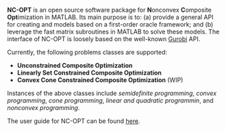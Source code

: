 **NC-OPT** is an open source software package for **N**onconvex **C**omposite **Opt**imization in MATLAB. Its main purpose is to: (a) provide a general API for creating and models based on a first-order oracle framework; and (b) leverage the fast matrix subroutines in MATLAB to solve these models. The interface of NC-OPT is loosely based on the well-known [Gurobi](https://www.gurobi.com/documentation) API. 

Currently, the following problems classes are supported:

- **Unconstrained Composite Optimization**
- **Linearly Set Constrained Composite Optimization**
- **Convex Cone Constrained Composite Optimization** (WIP)

Instances of the above classes include *semidefinite programming*, *convex programming*, *cone programming*, *linear and quadratic programmin*, and *nonconvex programming*.

The user guide for NC-OPT can be found [here](https://nc-opt.readthedocs.io/).